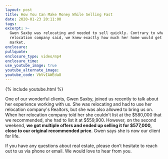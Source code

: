```yaml
---
layout: post
title: How You Can Make Money While Selling Fast
date: 2020-01-23 20:11:00
tags:
excerpt: >-
  Gwen Saxby was relocating and needed to sell quickly. Contrary to what her
  relocation company said, we knew exactly how much her home would get on the
  market.
enclosure:
pullquote:
enclosure_type: video/mp4
enclosure_time:
use_youtube_image: true
youtube_alternate_image:
youtube_code: VbVvIAWEda8
---
```


{% include youtube.html %}

One of our wonderful clients, Gwen Saxby, joined us recently to talk about her experience working with us. She was relocating and had to use her relocation company's Realtors, but she was also allowed to bring us on. When her relocation company told her she couldn’t list at the $580,000 that we recommended, she had to list it at $559,900. However, on the second weekend, **we got multiple offers and ended up selling it for $577,000, close to our original recommended price**. Gwen says she is now our client for life.&nbsp;

If you have any questions about real estate, please don’t hesitate to reach out to us via phone or email. We would love to hear from you.